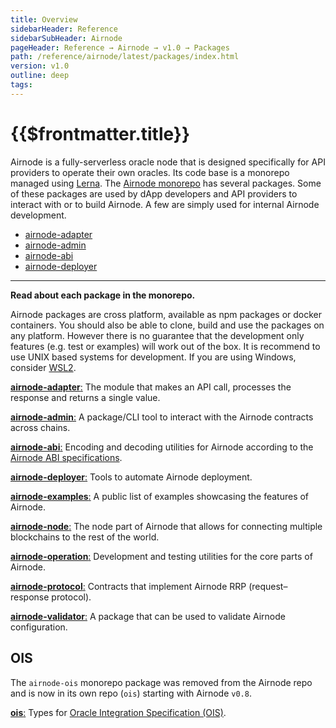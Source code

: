 ```yaml
---
title: Overview
sidebarHeader: Reference
sidebarSubHeader: Airnode
pageHeader: Reference → Airnode → v1.0 → Packages
path: /reference/airnode/latest/packages/index.html
version: v1.0
outline: deep
tags:
---
```


<VersionWarning/>

<PageHeader/>

<SearchHighlight/>

# {{$frontmatter.title}}

Airnode is a fully-serverless oracle node that is designed specifically for API
providers to operate their own oracles. Its code base is a monorepo managed
using [Lerna](https://github.com/lerna/lerna). The
[Airnode monorepo](https://github.com/api3dao/airnode/tree/v0.8/packages) has
several packages. Some of these packages are used by dApp developers and API
providers to interact with or to build Airnode. A few are simply used for
internal Airnode development.

- [airnode-adapter](./adapter.md)
- [airnode-admin](./admin-cli.md)
- [airnode-abi](./airnode-abi.md)
- [airnode-deployer](./deployer.md)

---

**Read about each package in the monorepo.**

Airnode packages are cross platform, available as npm packages or docker
containers. You should also be able to clone, build and use the packages on any
platform. However there is no guarantee that the development only features (e.g.
test or examples) will work out of the box. It is recommend to use UNIX based
systems for development. If you are using Windows, consider
[WSL2](https://docs.microsoft.com/en-us/windows/wsl/install).

[**airnode-adapter**:](https://github.com/api3dao/airnode/tree/v0.8/packages/airnode-adapter)
The module that makes an API call, processes the response and returns a single
value.

[**airnode-admin**:](https://github.com/api3dao/airnode/tree/v0.8/packages/airnode-admin)
A package/CLI tool to interact with the Airnode contracts across chains.

[**airnode-abi**:](https://github.com/api3dao/airnode/tree/v0.8/packages/airnode-abi)
Encoding and decoding utilities for Airnode according to the
[Airnode ABI specifications](../specifications/airnode-abi.md).

[**airnode-deployer**:](https://github.com/api3dao/airnode/tree/v0.8/packages/airnode-deployer)
Tools to automate Airnode deployment.

[**airnode-examples**:](https://github.com/api3dao/airnode/tree/v0.8/packages/airnode-examples)
A public list of examples showcasing the features of Airnode.

[**airnode-node**:](https://github.com/api3dao/airnode/tree/v0.8/packages/airnode-node)
The node part of Airnode that allows for connecting multiple blockchains to the
rest of the world.

[**airnode-operation**:](https://github.com/api3dao/airnode/tree/v0.8/packages/airnode-operation)
Development and testing utilities for the core parts of Airnode.

[**airnode-protocol**:](https://github.com/api3dao/airnode/tree/v0.8/packages/airnode-protocol)
Contracts that implement Airnode RRP (request–response protocol).

[**airnode-validator**:](https://github.com/api3dao/airnode/tree/v0.8/packages/airnode-validator)
A package that can be used to validate Airnode configuration.

## OIS

The `airnode-ois` monorepo package was removed from the Airnode repo and is now
in its own repo (`ois`) starting with Airnode `v0.8`.

[**ois**:](https://github.com/api3dao/ois/tree/v1.4.0) Types for
[Oracle Integration Specification (OIS)](/reference/ois/latest/ois.md).
